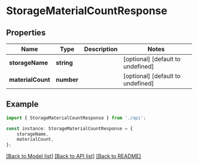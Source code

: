 # StorageMaterialCountResponse


## Properties

Name | Type | Description | Notes
------------ | ------------- | ------------- | -------------
**storageName** | **string** |  | [optional] [default to undefined]
**materialCount** | **number** |  | [optional] [default to undefined]

## Example

```typescript
import { StorageMaterialCountResponse } from './api';

const instance: StorageMaterialCountResponse = {
    storageName,
    materialCount,
};
```

[[Back to Model list]](../README.md#documentation-for-models) [[Back to API list]](../README.md#documentation-for-api-endpoints) [[Back to README]](../README.md)

